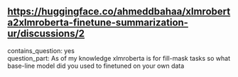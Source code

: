 ## https://huggingface.co/ahmeddbahaa/xlmroberta2xlmroberta-finetune-summarization-ur/discussions/2

contains_question: yes  
question_part: As of my knowledge xlmroberta is for fill-mask tasks so what base-line model did you used to finetuned on your own data